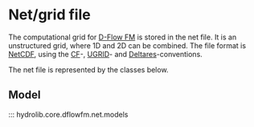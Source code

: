 # Net/grid file
The computational grid for [D-Flow FM](glossary.md#d-flow-fm) is stored in the net file.
It is an unstructured grid, where 1D and 2D can be combined. The file format is [NetCDF](glossary.md#netcdf),
using the [CF](glossary.md#cf-conventions)-, [UGRID](glossary.md#ugrid-conventions)-
and [Deltares](glossary.md#deltares-conventions)-conventions.

The net file is represented by the classes below.

## Model
::: hydrolib.core.dflowfm.net.models
